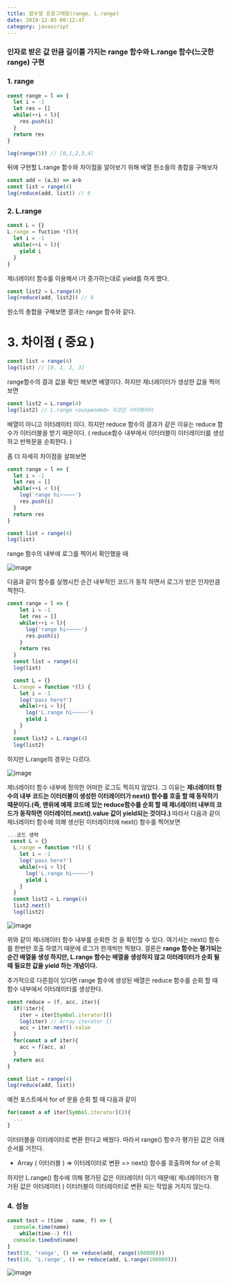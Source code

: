 ```yaml
---
title: 함수형 프로그래밍(range, L.range)
date: 2019-12-05 00:12:47
category: javascript
---
```


### 인자로 받은 값 만큼 길이를 가지는 range 함수와 L.range 함수(느긋한 range) 구현

### 1. range

```javascript
const range = l => {
  let i = -1
  let res = []
  while(++i < l){
    res.push(i)
  }
  return res
}

log(range(5)) // [0,1,2,3,4]
```

뒤에 구현할 L.range 함수와 차이점을 알아보기 위해 배열 원소들의 총합을 구해보자

```javascript
const add = (a,b) => a+b
const list = range(4)
log(reduce(add, list)) // 6
```



### 2. L.range

```javascript
const L = {}
L.range = fuction *(l){
  let i = -1
  while(++i < l){
    yield i
  }
}
```

제너레이터 함수를 이용해서 i가 증가하는대로 yield를 하게 했다.

```javascript
const list2 = L.range(4)
log(reduce(add, list2)) // 6
```

원소의 총합을 구해보면 결과는 range 함수와 같다.



# 3. 차이점 ( 중요 )

```javascript
const list = range(4)
log(list) // [0, 1, 2, 3]
```

range함수의 결과 값을 확인 해보면 배열이다. 하지만 제너레이터가 생성한 값을 찍어보면

```javascript
const list2 = L.range(4)
log(list2) // L.range <suspended> 이것은 이터레이터
```

배열이 아니고 이터레이터 이다. 하지만 reduce 함수의 결과가 같은 이유는 reduce 함수가 이터러블을 받기 때문이다. ( reduce함수 내부에서 이터러블이 이터레이터를 생성하고 반복문을 순회한다. )

좀 더 자세히 차이점을 살펴보면

```javascript
const range = l => {
  let i = -1
  let res = []
  while(++i < l){
    log('range hi~~~~~')
    res.push(i)
  }
  return res
}

const list = range(4)
log(list)
```

range 함수의 내부에 로그를 찍어서 확인했을 때

![image](https://user-images.githubusercontent.com/39187116/70153638-a1c28d00-16f2-11ea-9815-93c7f4126243.png)

다음과 같이 함수를 실행시킨 순간 내부적인 코드가 동작 하면서 로그가 받은 인자만큼 찍힌다. 

```javascript
const range = l => {
    let i = -1
    let res = []
    while(++i < l){
      log('range hi~~~~~')
      res.push(i)
    }
    return res
  }
  const list = range(4)
  log(list)

  const L = {}
  L.range = function *(l) {
    let i = -1
    log('pass here?')
    while(++i < l){
      log('L.range hi~~~~~')
      yield i
    }
  }
  const list2 = L.range(4)
  log(list2)
```

하지만 L.range의 경우는 다르다.

![image](https://user-images.githubusercontent.com/39187116/70153876-f82fcb80-16f2-11ea-9189-651505d47ef3.png)

제너레이터 함수 내부에 정의한 어떠한 로그도 찍히지 않았다. 그 이유는 **제너레이터 함수의 내부 코드는 이터러블이 생성한 이터레이터가 next() 함수를 호출 할 때 동작하기 때문이다.(즉, 맨위에 예제 코드에 있는 reduce함수를 순회 할 때 제너레이터 내부의 코드가 동작하면 이터레이터.next().value 값이 yield되는 것이다.)** 따라서 다음과 같이 제너레이터 함수에 의해 생선된 이터레이터에 next() 함수를 찍어보면

```javascript
...코드 생략
 const L = {}
  L.range = function *(l) {
    let i = -1
    log('pass here?')
    while(++i < l){
      log('L.range hi~~~~~')
      yield i
    }
  }
  const list2 = L.range(4)
  list2.next()
  log(list2)
```



![image](https://user-images.githubusercontent.com/39187116/70154100-4a70ec80-16f3-11ea-9ebf-e1e7391598d5.png)

위와 같이 제너레이터 함수 내부를 순회한 것 을 확인할 수 있다. 여기서는 next() 함수를 한번만 호출 하였기 때문에 로그가 한개씩만 찍혔다. 결론은 **range 함수는 평가되는 순간 배열을 생성 하지만, L.range 함수는 배열을 생성하지 않고 이터레이터가 순회 될 때 필요한 값을 yield 하는 개념이다.**

추가적으로 다른점이 있다면 range 함수에 생성된 배열은 reduce 함수를 순회 할 때 함수 내부에서 이터레이터를 생성한다.

```javascript
const reduce = (f, acc, iter){
  if(!iter){
    iter = iter[Symbol.iterator]()
    log(iter) // Array iterator {}
    acc = iter.next().value
  }
  for(const a of iter){
    acc = f(acc, a)
  }
  return acc
}

const list = range(4)
log(reduce(add, list))
```

예전 포스트에서 for of 문을 순회 할 때 다음과 같이

```javascript
for(const a of iter[Symbol.iterator]()){
  ...
}
```

이터러블을 이터레이터로 변환 한다고 배웠다. 따라서 range() 함수가 평가된 값은 아래 순서를 거친다.

- Array ( 이터러블 ) => 이터레이터로 변환 => next() 함수를 호출하며 for of 순회 

하지만 L.range() 함수에 의해 평가된 값은 이터레이터 이기 때문에( 제너레이터가 평가된 값은 이터레이터 ) 이터러블이 이터레이터로 변환 되는 작업을 거치지 않는다.



### 4. 성능

```javascript
const test = (time , name, f) => {
  console.time(name)
  	while(time--) f()
  console.timeEnd(name)
}
test(10, 'range', () => reduce(add, range(100000)))
test(10, 'L.range', () => reduce(add, L.range(100000)))
```

![image](https://user-images.githubusercontent.com/39187116/70156720-b9e8db00-16f7-11ea-9b10-0ab3dfc9b73e.png)

